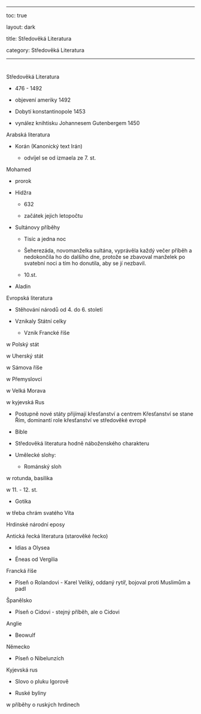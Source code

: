 
---

toc: true

layout: dark

title: Středověká Literatura 

category: Středověká Literatura 

---










#

 Středověká Literatura

* 476 - 1492

* objevení ameriky 1492

* Dobytí konstantinopole 1453

* vynález knihtisku Johannesem Gutenbergem 1450

Arabská literatura

* Korán (Kanonický text Irán)

  * odvíjel se od izmaela ze 7. st.

Mohamed

  * prorok

* Hidžra

  * 632 

  * začátek jejich letopočtu

* Sultánovy příběhy

  * Tisíc a jedna noc

  * Šeherezáda, novomanželka sultána, vyprávěla každý večer příběh a nedokončila ho do dalšího dne, protože se zbavoval manželek po svatební noci a tím ho donutila, aby se jí nezbavil.

  * 10.st.

* Aladin

Evropská literatura

* Stěhování národů od 4. do 6. století

* Vznikaly Státní celky

  * Vznik Francké říše

w Polský stát

w Uherský stát

w Sámova říše

w Přemyslovci

w Velká Morava

w kyjevská Rus

* Postupně nové státy přijímají křesťanství a centrem Křesťanství se stane Řím, dominantí role křesťanství ve středověké evropě

* Bible

* Středověká literatura hodně náboženského charakteru

* Umělecké slohy:

  * Románský sloh

w rotunda, basilika

w 11. - 12. st.

  * Gotika 

w třeba chrám svatého Víta

Hrdinské národní eposy

Antická řecká literatura (starověké řecko)

  * Idias a Olysea

  * Éneas od Vergilia

Francká říše

  * Píseň o Rolandovi - Karel Veliký, oddaný rytíř, bojoval proti Muslimům a padl

Španělsko

  * Píseň o Cidovi - stejný příběh, ale o Cidovi

Anglie

  * Beowulf

Německo

  * Píseň o Nibelunzích

Kyjevská rus

  * Slovo o pluku Igorově

  * Ruské byliny

w příběhy o ruských hrdinech
